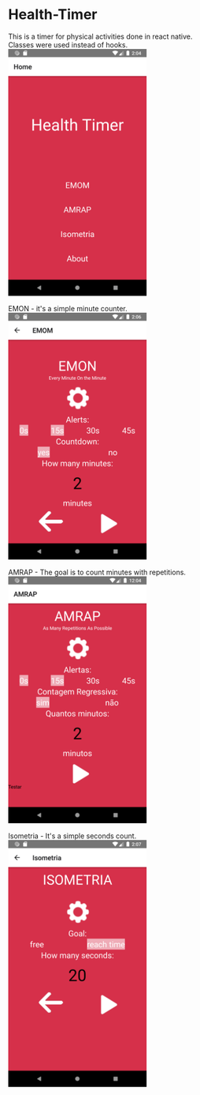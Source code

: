 # Health-Timer
This is a timer for physical activities done in react native. </br>
Classes were used instead of hooks.</br>
<img src="src/sreens/ScreenImage/home.png" height="500"/></br>

EMON - it's a simple minute counter.</br>
<img src="src/sreens/ScreenImage/emon.png" height="500"/></br>

AMRAP - The goal is to count minutes with repetitions.</br>
<img src="src/sreens/ScreenImage/amrap.png" height="500"/></br>

Isometria - It's a simple seconds count.</br>
<img src="src/sreens/ScreenImage/isometria.png" height="500"/></br>
